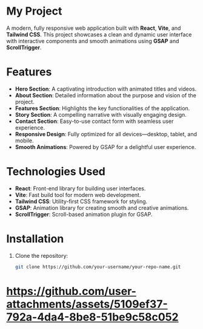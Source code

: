 # My Project

A modern, fully responsive web application built with **React**, **Vite**, and **Tailwind CSS**. This project showcases a clean and dynamic user interface with interactive components and smooth animations using **GSAP** and **ScrollTrigger**.

# Features

- **Hero Section**: A captivating introduction with animated titles and videos.
- **About Section**: Detailed information about the purpose and vision of the project.
- **Features Section**: Highlights the key functionalities of the application.
- **Story Section**: A compelling narrative with visually engaging design.
- **Contact Section**: Easy-to-use contact form with seamless user experience.
- **Responsive Design**: Fully optimized for all devices—desktop, tablet, and mobile.
- **Smooth Animations**: Powered by GSAP for a delightful user experience.

# Technologies Used

- **React**: Front-end library for building user interfaces.
- **Vite**: Fast build tool for modern web development.
- **Tailwind CSS**: Utility-first CSS framework for styling.
- **GSAP**: Animation library for creating smooth and creative animations.
- **ScrollTrigger**: Scroll-based animation plugin for GSAP.

# Installation

1. Clone the repository:
   ```bash
   git clone https://github.com/your-username/your-repo-name.git


# https://github.com/user-attachments/assets/5109ef37-792a-4da4-8be8-51be9c58c052

